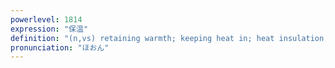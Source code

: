 ```yaml
---
powerlevel: 1814
expression: "保温"
definition: "(n,vs) retaining warmth; keeping heat in; heat insulation; (P)"
pronunciation: "ほおん"
---
```

